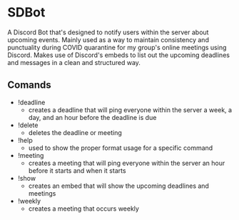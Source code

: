 # SDBot

A Discord Bot that's designed to notify users within the server about upcoming events.
Mainly used as a way to maintain consistency and punctuality during COVID quarantine for my group's online meetings using Discord.
Makes use of Discord's embeds to list out the upcoming deadlines and messages in a clean and structured way.


## Comands
* !deadline
  * creates a deadline that will ping everyone within the server a week, a day, and an hour before the deadline is due
* !delete
  * deletes the deadline or meeting
* !help
  * used to show the proper format usage for a specific command
* !meeting
  * creates a meeting that will ping everyone within the server an hour before it starts and when it starts
* !show
  * creates an embed that will show the upcoming deadlines and meetings
* !weekly
  * creates a meeting that occurs weekly
